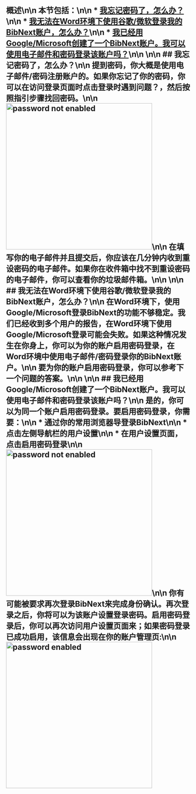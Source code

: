 ## 概述\n\n 本节包括：\n\n * [我忘记密码了，怎么办？](#password)\n\n * [我无法在Word环境下使用谷歌/微软登录我的BibNext账户，怎么办？](#social-account)\n\n * [我已经用Google/Microsoft创建了一个BibNext账户。我可以使用电子邮件和密码登录该账户吗？](#password-authentication)\n\n <a name='password'></a>\n\n ## 我忘记密码了，怎么办？\n\n 提到密码，你大概是使用电子邮件/密码注册账户的。如果你忘记了你的密码，你可以在访问登录页面时点击**登录时遇到问题？**，然后按照指引步骤找回密码。\n\n <img src='/static/images/support/password-reset.png' alt='password not enabled' width='400' />\n\n 在填写你的电子邮件并且提交后，你应该在几分钟内收到重设密码的电子邮件。如果你在收件箱中找不到重设密码的电子邮件，你可以查看你的垃圾邮件箱。\n\n <a name='social-account'></a>\n\n ## 我无法在Word环境下使用谷歌/微软登录我的BibNext账户，怎么办？\n\n 在Word环境下，使用Google/Microsoft登录BibNext的功能不够稳定。我们已经收到多个用户的报告，在Word环境下使用Google/Microsoft登录可能会失败。如果这种情况发生在你身上，你可以为你的账户启用密码登录，在Word环境中使用电子邮件/密码登录你的BibNext账户。\n\n 要为你的账户启用密码登录，你可以参考下一个问题的答案。\n\n <a name='password-authentication'></a>\n\n ## 我已经用Google/Microsoft创建了一个BibNext账户。我可以使用电子邮件和密码登录该账户吗？\n\n 是的，你可以为同一个账户启用密码登录。要启用密码登录，你需要：\n\n * 通过你的常用浏览器导登录BibNext\n\n * 点击左侧导航栏的**用户设置**\n\n * 在用户设置页面，点击**启用密码登录**\n\n <img src='/static/images/support/password-not-enabled.jpg' alt='password not enabled' width='400' />\n\n 你有可能被要求再次登录BibNext来完成身份确认。再次登录之后，你将可以为该账户设置登录密码。启用密码登录后，你可以再次访问用户设置页面来；如果密码登录已成功启用，该信息会出现在你的账户管理页:\n\n <img src='/static/images/support/password-enabled.png' alt='password enabled' width='400' />